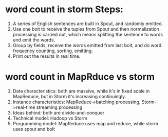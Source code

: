 # word count in storm Steps:
1. A series of English sentences are built in Spout, and randomly emitted.
2. Use one bolt to receive the tuples from Spout and then normalization processing is carried out, 
which means splitting the sentence to words and emit the words.
3. Group by fields, receive the words emitted from last bolt, and do word frequency counting, sorting, emitting.
4. Print out the results in real time. 

# word count in MapRduce vs storm
1. Data characteristics: both are massive, while it's in fixed scale in MapReduce, but in Storm it's increasing continuingly.
2. Instance characteristics: MapReduce->batching processing, Storm->real-time streaming processing
3. Ideas behind: both are divide-and-conquer
4. Technical model: Hadoop vs Storm
5. Programming model: MapReduce uses map and reduce, while storm uses spout and bolt
